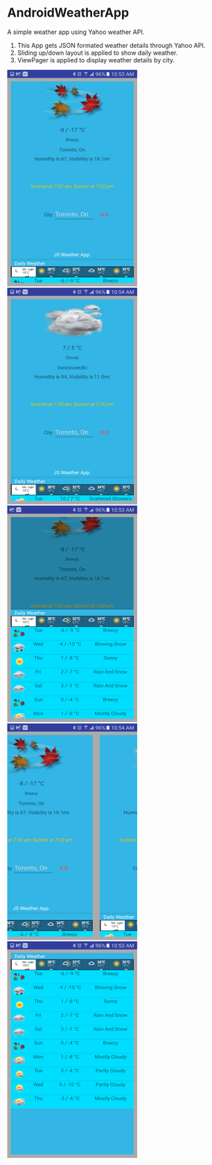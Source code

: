 # AndroidWeatherApp
A simple weather app using Yahoo weather API.

1. This App gets JSON formated weather details through Yahoo API.
2. Sliding up/down layout is applied to show daily weather.
3. ViewPager is applied to display weather details by city.

<img src="https://github.com/JamesSung/AndroidWeatherApp/blob/master/image7.png" width="300" height="500">


<img src="https://github.com/JamesSung/AndroidWeatherApp/blob/master/image6.png" width="300" height="500">


<img src="https://github.com/JamesSung/AndroidWeatherApp/blob/master/image5.png" width="300" height="500">


<img src="https://github.com/JamesSung/AndroidWeatherApp/blob/master/image4.png" width="300" height="500">


<img src="https://github.com/JamesSung/AndroidWeatherApp/blob/master/image3.png" width="300" height="500">


